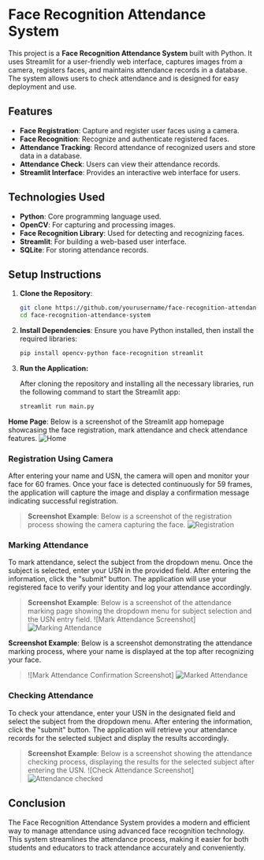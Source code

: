 # Face Recognition Attendance System

This project is a **Face Recognition Attendance System** built with Python. It uses Streamlit for a user-friendly web interface, captures images from a camera, registers faces, and maintains attendance records in a database. The system allows users to check attendance and is designed for easy deployment and use.

## Features

- **Face Registration**: Capture and register user faces using a camera.
- **Face Recognition**: Recognize and authenticate registered faces.
- **Attendance Tracking**: Record attendance of recognized users and store data in a database.
- **Attendance Check**: Users can view their attendance records.
- **Streamlit Interface**: Provides an interactive web interface for users.

## Technologies Used

- **Python**: Core programming language used.
- **OpenCV**: For capturing and processing images.
- **Face Recognition Library**: Used for detecting and recognizing faces.
- **Streamlit**: For building a web-based user interface.
- **SQLite**: For storing attendance records.

## Setup Instructions

1. **Clone the Repository**:
   ```bash
   git clone https://github.com/yourusername/face-recognition-attendance-system.git
   cd face-recognition-attendance-system
2. **Install Dependencies**: Ensure you have Python installed, then install the required libraries:

   ```bash
   pip install opencv-python face-recognition streamlit
   
3. **Run the Application:**

   After cloning the repository and installing all the necessary libraries, run the following command to start the Streamlit app:
   ``` bash
   streamlit run main.py
   
**Home Page**: Below is a screenshot of the Streamlit app homepage showcasing the face registration, mark attendance and check attendance features.
   ![Home](https://github.com/user-attachments/assets/da751a0c-22cd-4d24-9518-e7a4d37213f7)

### Registration Using Camera

After entering your name and USN, the camera will open and monitor your face for 60 frames. Once your face is detected continuously for 59 frames, the application will capture the image and display a confirmation message indicating successful registration.
> **Screenshot Example**: Below is a screenshot of the registration process showing the camera capturing the face.
> ![Registration](https://github.com/user-attachments/assets/2dce9359-3960-4099-91f7-9695814da461)

### Marking Attendance

To mark attendance, select the subject from the dropdown menu. Once the subject is selected, enter your USN in the provided field. After entering the information, click the "submit" button. The application will use your registered face to verify your identity and log your attendance accordingly.

> **Screenshot Example**: Below is a screenshot of the attendance marking page showing the dropdown menu for subject selection and the USN entry field.
> ![Mark Attendance Screenshot] ![Marking Attendance](https://github.com/user-attachments/assets/fb2aef99-3533-4613-aae7-d7d1e87b9662)

**Screenshot Example**: Below is a screenshot demonstrating the attendance marking process, where your name is displayed at the top after recognizing your face.
> ![Mark Attendance Confirmation Screenshot] ![Marked Attendance](https://github.com/user-attachments/assets/18fd1105-6d86-4b69-bc5e-b44278dc2fc1)


### Checking Attendance

To check your attendance, enter your USN in the designated field and select the subject from the dropdown menu. After entering the information, click the "submit" button. The application will retrieve your attendance records for the selected subject and display the results accordingly.

> **Screenshot Example**: Below is a screenshot showing the attendance checking process, displaying the results for the selected subject after entering the USN.
> ![Check Attendance Screenshot] ![Attendance checked](https://github.com/user-attachments/assets/1364ef10-9afa-407e-b452-7c35f608ddbc)




## Conclusion

The Face Recognition Attendance System provides a modern and efficient way to manage attendance using advanced face recognition technology. This system streamlines the attendance process, making it easier for both students and educators to track attendance accurately and conveniently.



